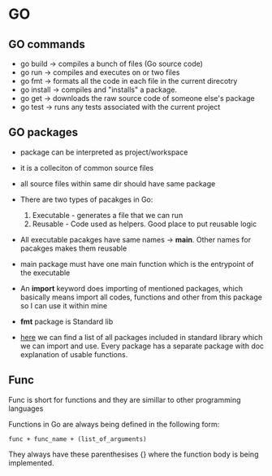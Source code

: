 # GO

## GO commands
- go build -> compiles a bunch of files (Go source code)
- go run -> compiles and executes on or two files
- go fmt -> formats all the code in each file in the current direcotry
- go install -> compiles and "installs" a package.
- go get -> downloads the raw source code of someone else's package
- go test -> runs any tests associated with the current project

## GO packages
* package can be interpreted as project/workspace
* it is a colleciton of common source files
* all source files within same dir should have same package

* There are two types of pacakges in Go:
    1. Executable - generates a file that we can run
    2. Reusable - Code used as helpers. Good place to put reusable logic

* All executable pacakges have same names -> <b>main</b>. Other names for pacakges makes them reusable
* main package must have one main function which is the entrypoint of the executable

* An <b>import</b> keyword does importing of mentioned packages, which basically means import all codes, functions and other from this package so I can use it within mine
* <b>fmt</b> package is Standard lib
* <a href="hhtps://golang.org/pkg/">here</a> we can find a list of all packages included in standard library which we can import and use. Every package has a separate package with doc explanation of usable functions.

## Func
Func is short for functions and they are simillar to other programming languages

Functions in Go are always being defined in the following form:
~~~
func + func_name + (list_of_arguments)
~~~
They always have these parenthesises {} where the function body is being implemented.